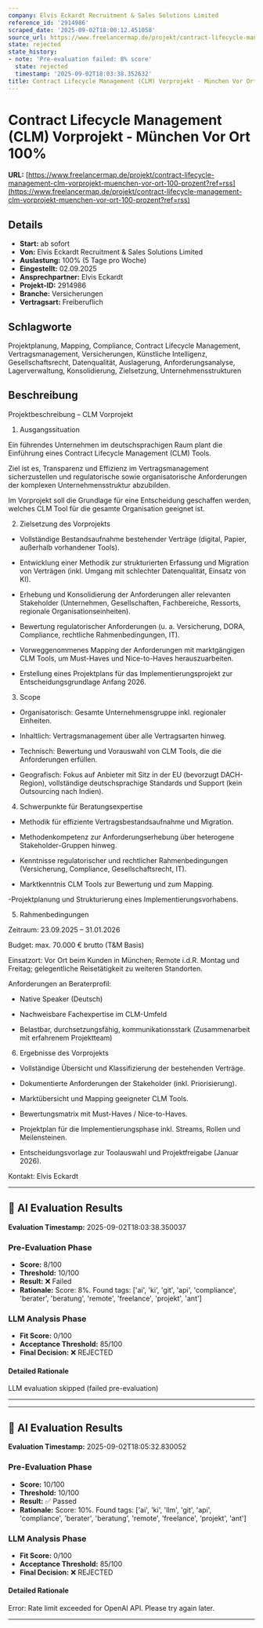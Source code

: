 ```yaml
---
company: Elvis Eckardt Recruitment & Sales Solutions Limited
reference_id: '2914986'
scraped_date: '2025-09-02T18:00:12.451058'
source_url: https://www.freelancermap.de/projekt/contract-lifecycle-management-clm-vorprojekt-muenchen-vor-ort-100-prozent?ref=rss
state: rejected
state_history:
- note: 'Pre-evaluation failed: 8% score'
  state: rejected
  timestamp: '2025-09-02T18:03:38.352632'
title: Contract Lifecycle Management (CLM) Vorprojekt - München Vor Ort 100%
---
```



# Contract Lifecycle Management (CLM) Vorprojekt - München Vor Ort 100%
**URL:** [https://www.freelancermap.de/projekt/contract-lifecycle-management-clm-vorprojekt-muenchen-vor-ort-100-prozent?ref=rss](https://www.freelancermap.de/projekt/contract-lifecycle-management-clm-vorprojekt-muenchen-vor-ort-100-prozent?ref=rss)
## Details
- **Start:** ab sofort
- **Von:** Elvis Eckardt Recruitment & Sales Solutions Limited
- **Auslastung:** 100% (5 Tage pro Woche)
- **Eingestellt:** 02.09.2025
- **Ansprechpartner:** Elvis Eckardt
- **Projekt-ID:** 2914986
- **Branche:** Versicherungen
- **Vertragsart:** Freiberuflich

## Schlagworte
Projektplanung, Mapping, Compliance, Contract Lifecycle Management, Vertragsmanagement, Versicherungen, Künstliche Intelligenz, Gesellschaftsrecht, Datenqualität, Auslagerung, Anforderungsanalyse, Lagerverwaltung, Konsolidierung, Zielsetzung, Unternehmensstrukturen

## Beschreibung
Projektbeschreibung – CLM Vorprojekt

1. Ausgangssituation

Ein führendes Unternehmen im deutschsprachigen Raum plant die Einführung eines Contract Lifecycle Management (CLM) Tools.

Ziel ist es, Transparenz und Effizienz im Vertragsmanagement sicherzustellen und regulatorische sowie organisatorische Anforderungen der komplexen Unternehmensstruktur abzubilden.

Im Vorprojekt soll die Grundlage für eine Entscheidung geschaffen werden, welches CLM Tool für die gesamte Organisation geeignet ist.

2. Zielsetzung des Vorprojekts

- Vollständige Bestandsaufnahme bestehender Verträge (digital, Papier, außerhalb vorhandener Tools).

- Entwicklung einer Methodik zur strukturierten Erfassung und Migration von Verträgen (inkl. Umgang mit schlechter Datenqualität, Einsatz von KI).

- Erhebung und Konsolidierung der Anforderungen aller relevanten Stakeholder (Unternehmen, Gesellschaften, Fachbereiche, Ressorts, regionale Organisationseinheiten).

- Bewertung regulatorischer Anforderungen (u. a. Versicherung, DORA, Compliance, rechtliche Rahmenbedingungen, IT).

- Vorweggenommenes Mapping der Anforderungen mit marktgängigen CLM Tools, um Must-Haves und Nice-to-Haves herauszuarbeiten.

- Erstellung eines Projektplans für das Implementierungsprojekt zur Entscheidungsgrundlage Anfang 2026.

3. Scope

- Organisatorisch: Gesamte Unternehmensgruppe inkl. regionaler Einheiten.

- Inhaltlich: Vertragsmanagement über alle Vertragsarten hinweg.

- Technisch: Bewertung und Vorauswahl von CLM Tools, die die Anforderungen erfüllen.

- Geografisch: Fokus auf Anbieter mit Sitz in der EU (bevorzugt DACH-Region), vollständige deutschsprachige Standards und Support (kein Outsourcing nach Indien).

4. Schwerpunkte für Beratungsexpertise

- Methodik für effiziente Vertragsbestandsaufnahme und Migration.

- Methodenkompetenz zur Anforderungserhebung über heterogene Stakeholder-Gruppen hinweg.

- Kenntnisse regulatorischer und rechtlicher Rahmenbedingungen (Versicherung, Compliance, Gesellschaftsrecht, IT).

- Marktkenntnis CLM Tools zur Bewertung und zum Mapping.

-Projektplanung und Strukturierung eines Implementierungsvorhabens.

5. Rahmenbedingungen

Zeitraum: 23.09.2025 – 31.01.2026

Budget: max. 70.000 € brutto (T&M Basis)

Einsatzort: Vor Ort beim Kunden in München; Remote i.d.R. Montag und Freitag; gelegentliche Reisetätigkeit zu weiteren Standorten.

Anforderungen an Beraterprofil:

- Native Speaker (Deutsch)

- Nachweisbare Fachexpertise im CLM-Umfeld

- Belastbar, durchsetzungsfähig, kommunikationsstark (Zusammenarbeit mit erfahrenem Projektteam)

6. Ergebnisse des Vorprojekts

- Vollständige Übersicht und Klassifizierung der bestehenden Verträge.

- Dokumentierte Anforderungen der Stakeholder (inkl. Priorisierung).

- Marktübersicht und Mapping geeigneter CLM Tools.

- Bewertungsmatrix mit Must-Haves / Nice-to-Haves.

- Projektplan für die Implementierungsphase inkl. Streams, Rollen und Meilensteinen.

- Entscheidungsvorlage zur Toolauswahl und Projektfreigabe (Januar 2026).

Kontakt: Elvis Eckardt

---

## 🤖 AI Evaluation Results

**Evaluation Timestamp:** 2025-09-02T18:03:38.350037

### Pre-Evaluation Phase
- **Score:** 8/100
- **Threshold:** 10/100
- **Result:** ❌ Failed
- **Rationale:** Score: 8%. Found tags: ['ai', 'ki', 'git', 'api', 'compliance', 'berater', 'beratung', 'remote', 'freelance', 'projekt', 'ant']

### LLM Analysis Phase
- **Fit Score:** 0/100
- **Acceptance Threshold:** 85/100
- **Final Decision:** ❌ REJECTED

#### Detailed Rationale
LLM evaluation skipped (failed pre-evaluation)

---


---

## 🤖 AI Evaluation Results

**Evaluation Timestamp:** 2025-09-02T18:05:32.830052

### Pre-Evaluation Phase
- **Score:** 10/100
- **Threshold:** 10/100
- **Result:** ✅ Passed
- **Rationale:** Score: 10%. Found tags: ['ai', 'ki', 'llm', 'git', 'api', 'compliance', 'berater', 'beratung', 'remote', 'freelance', 'projekt', 'ant']

### LLM Analysis Phase
- **Fit Score:** 0/100
- **Acceptance Threshold:** 85/100
- **Final Decision:** ❌ REJECTED

#### Detailed Rationale
Error: Rate limit exceeded for OpenAI API. Please try again later.

---
